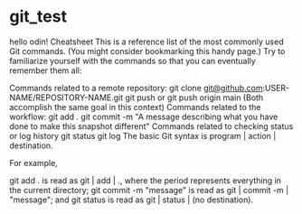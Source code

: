 # git_test
hello odin!
Cheatsheet
This is a reference list of the most commonly used Git commands. (You might consider bookmarking this handy page.) Try to familiarize yourself with the commands so that you can eventually remember them all:

Commands related to a remote repository:
git clone git@github.com:USER-NAME/REPOSITORY-NAME.git
git push or git push origin main (Both accomplish the same goal in this context)
Commands related to the workflow:
git add .
git commit -m "A message describing what you have done to make this snapshot different"
Commands related to checking status or log history
git status
git log
The basic Git syntax is program | action | destination.

For example,

git add . is read as git | add | ., where the period represents everything in the current directory;
git commit -m "message" is read as git | commit -m | "message"; and
git status is read as git | status | (no destination).